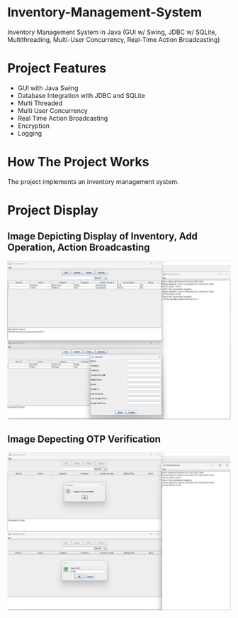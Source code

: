 # Inventory-Management-System
Inventory Management System in Java (GUI w/ Swing, JDBC w/ SQLite, Multithreading, Multi-User Concurrency, Real-Time Action Broadcasting)

# Project Features
- GUI with Java Swing
- Database Integration with JDBC and SQLite
- Multi Threaded
- Multi User Concurrency
- Real Time Action Broadcasting
- Encryption
- Logging

# How The Project Works
The project implements an inventory management system.

# Project Display
## Image Depicting Display of Inventory, Add Operation, Action Broadcasting
![image](Images/ADD-BROADCASTING-DBS.png)

## Image Depecting OTP Verification
![image](Images/OPT%20Verificaiton.png)
